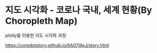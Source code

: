 지도 시각화 - 코로나 국내, 세계 현황(By Choropleth Map)
=====

 plotly를 이용한 지도 시각화 과정

<a href='https://coredotstory.github.io/6A07j9eJ/story.html'>https://coredotstory.github.io/6A07j9eJ/story.html</a>